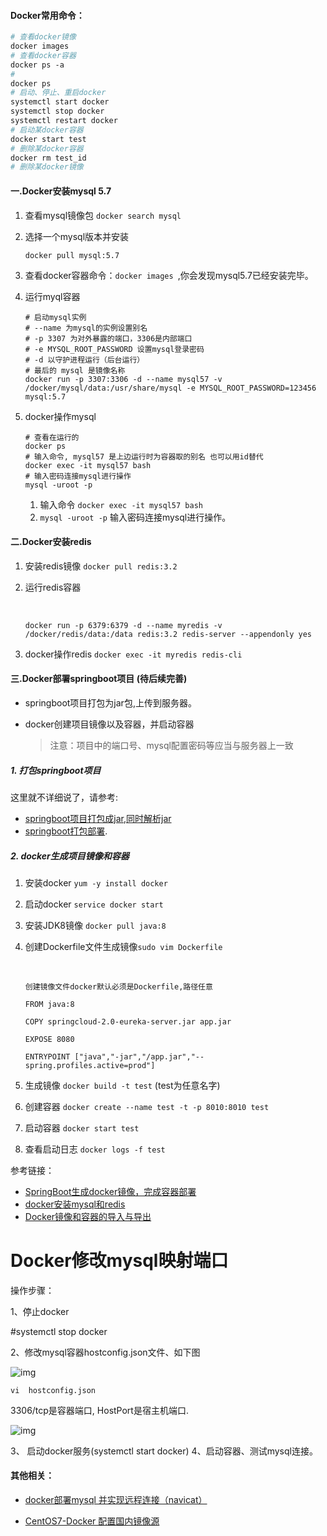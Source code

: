 #### Docker常用命令：

```dockerfile
# 查看docker镜像
docker images
# 查看docker容器
docker ps -a
#
docker ps
# 启动、停止、重启docker
systemctl start docker
systemctl stop docker
systemctl restart docker
# 启动某docker容器
docker start test
# 删除某docker容器
docker rm test_id
# 删除某docker镜像
```



#### 一.Docker安装mysql 5.7

1. 查看mysql镜像包 `docker search mysql`

2. 选择一个mysql版本并安装

   ```
   docker pull mysql:5.7
   ```

3. 查看docker容器命令：`docker images `,你会发现mysql5.7已经安装完毕。

4. 运行myql容器

   ```properties
   # 启动mysql实例
   # --name 为mysql的实例设置别名
   # -p 3307 为对外暴露的端口，3306是内部端口
   # -e MYSQL_ROOT_PASSWORD 设置mysql登录密码 
   # -d 以守护进程运行（后台运行）
   # 最后的 mysql 是镜像名称
   docker run -p 3307:3306 -d --name mysql57 -v /docker/mysql/data:/usr/share/mysql -e MYSQL_ROOT_PASSWORD=123456 mysql:5.7
   ```

5. docker操作mysql

   ```properties
   # 查看在运行的
   docker ps
   # 输入命令, mysql57 是上边运行时为容器取的别名 也可以用id替代
   docker exec -it mysql57 bash
   # 输入密码连接mysql进行操作
   mysql -uroot -p
   ```

   

   1. 输入命令 `docker exec -it mysql57 bash`
   2. `mysql -uroot -p` 输入密码连接mysql进行操作。

#### 二.Docker安装redis

1. 安装redis镜像 `docker pull redis:3.2`

2. 运行redis容器

   ​                        

   ```properties
   docker run -p 6379:6379 -d --name myredis -v /docker/redis/data:/data redis:3.2 redis-server --appendonly yes
   ```

3. docker操作redis `docker exec -it myredis redis-cli`



#### 三.Docker部署springboot项目                      (待后续完善)

- springboot项目打包为jar包,上传到服务器。

- docker创建项目镜像以及容器，并启动容器

  > 注意：项目中的端口号、mysql配置密码等应当与服务器上一致

##### 1. 打包springboot项目

这里就不详细说了，请参考:

- [springboot项目打包成jar,同时解析jar](https://blog.csdn.net/my_ha_ha/article/details/94183113)
- [springboot打包部署](https://blog.csdn.net/qq_35618489/article/details/88228360).

##### 2. docker生成项目镜像和容器

1. 安装docker `yum -y install docker`

2. 启动docker `service docker start`

3. 安装JDK8镜像 `docker pull java:8`

4. 创建Dockerfile文件生成镜像`sudo vim Dockerfile`

   ​                        

   ```
   创建镜像文件docker默认必须是Dockerfile,路径任意
   ```

   ```
   FROM java:8
      
   COPY springcloud-2.0-eureka-server.jar app.jar
      
   EXPOSE 8080
      
   ENTRYPOINT ["java","-jar","/app.jar","--spring.profiles.active=prod"]
   ```

5. 生成镜像 `docker build -t test` (test为任意名字)

6. 创建容器 `docker create --name test -t -p 8010:8010 test `

7. 启动容器 `docker start test`

8. 查看启动日志 `docker logs -f test`

参考链接：

- [SpringBoot生成docker镜像，完成容器部署](https://blog.csdn.net/qq_35618489/article/details/88232406)
- [docker安装mysql和redis](https://www.cnblogs.com/codehui/p/docker_mysql_redis.html)
- [Docker镜像和容器的导入与导出](https://www.jianshu.com/p/4e862a2a2d03)



# Docker修改mysql映射端口

操作步骤：

1、停止docker

#systemctl  stop docker

2、修改mysql容器hostconfig.json文件、如下图

![img](https://img-blog.csdnimg.cn/20190216103415709.png?x-oss-process=image/watermark,type_ZmFuZ3poZW5naGVpdGk,shadow_10,text_aHR0cHM6Ly9ibG9nLmNzZG4ubmV0L3Nzd3F6eA==,size_16,color_FFFFFF,t_70)

```
vi  hostconfig.json 
```

3306/tcp是容器端口, HostPort是宿主机端口.

![img](https://img-blog.csdnimg.cn/20190216103521109.png?x-oss-process=image/watermark,type_ZmFuZ3poZW5naGVpdGk,shadow_10,text_aHR0cHM6Ly9ibG9nLmNzZG4ubmV0L3Nzd3F6eA==,size_16,color_FFFFFF,t_70)

3、 启动docker服务(systemctl start docker)
4、启动容器、测试mysql连接。

#### 其他相关：

- [docker部署mysql 并实现远程连接（navicat）](https://blog.csdn.net/tyt_XiaoTao/article/details/84621087?utm_medium=distribute.pc_relevant.none-task-blog-BlogCommendFromMachineLearnPai2-2.compare&depth_1-utm_source=distribute.pc_relevant.none-task-blog-BlogCommendFromMachineLearnPai2-2.compare)


- [CentOS7-Docker 配置国内镜像源](https://www.cnblogs.com/reasonzzy/p/11127359.html)